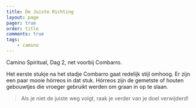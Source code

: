 ```yaml
---
title: De Juiste Richting
layout: page
pager: true
order: title
comments: true
tags:
    - camino
---
```


Camino Spiritual, Dag 2, net voorbij Combarro.

Het eerste stukje na het stadje Combarro gaat redelijk stijl omhoog. Er zijn een paar mooie hórreos in dat stuk. Hórreos zijn de gemetste of houten gebouwtjes die vroeger gebruikt werden om graan in op te slaan.



> Als je niet de juiste weg volgt, raak je verder van je doel verwijderd!
